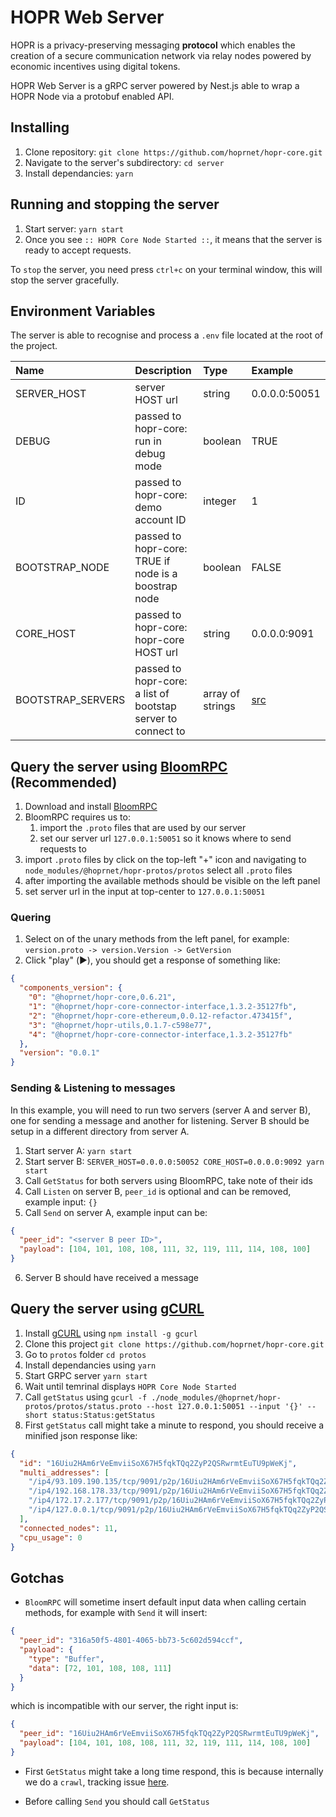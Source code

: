 # HOPR Web Server

HOPR is a privacy-preserving messaging **protocol** which enables the creation of a secure communication network via relay nodes powered by economic incentives using digital tokens.

HOPR Web Server is a gRPC server powered by Nest.js able to wrap a HOPR Node via a protobuf enabled API.

## Installing

1. Clone repository: `git clone https://github.com/hoprnet/hopr-core.git`
2. Navigate to the server's subdirectory: `cd server`
3. Install dependancies: `yarn`

## Running and stopping the server

1. Start server: `yarn start`
2. Once you see `:: HOPR Core Node Started ::`, it means that the server is ready to accept requests.

To `stop` the server, you need press `ctrl+c` on your terminal window, this will stop the server gracefully.

## Environment Variables

The server is able to recognise and process a `.env` file located at the root of the project.

| Name              | Description                                                  | Type             | Example                           |
| :---------------- | :----------------------------------------------------------- | :--------------- | :-------------------------------- |
| SERVER_HOST       | server HOST url                                              | string           | 0.0.0.0:50051                     |
| DEBUG             | passed to hopr-core: run in debug mode                       | boolean          | TRUE                              |
| ID                | passed to hopr-core: demo account ID                         | integer          | 1                                 |
| BOOTSTRAP_NODE    | passed to hopr-core: TRUE if node is a boostrap node         | boolean          | FALSE                             |
| CORE_HOST         | passed to hopr-core: hopr-core HOST url                      | string           | 0.0.0.0:9091                      |
| BOOTSTRAP_SERVERS | passed to hopr-core: a list of bootstap server to connect to | array of strings | [src](./src/core/core.service.ts) |

## Query the server using [BloomRPC](https://github.com/uw-labs/bloomrpc) (Recommended)

1. Download and install [BloomRPC](https://github.com/uw-labs/bloomrpc/releases)
2. BloomRPC requires us to:
   1. import the `.proto` files that are used by our server
   2. set our server url `127.0.0.1:50051` so it knows where to send requests to
3. import `.proto` files by click on the top-left "+" icon and navigating to `node_modules/@hoprnet/hopr-protos/protos` select all `.proto` files
4. after importing the available methods should be visible on the left panel
5. set server url in the input at top-center to `127.0.0.1:50051`

### Quering

1. Select on of the unary methods from the left panel, for example: `version.proto -> version.Version -> GetVersion`
2. Click "play" (▶️), you should get a response of something like:

```json
{
  "components_version": {
    "0": "@hoprnet/hopr-core,0.6.21",
    "1": "@hoprnet/hopr-core-connector-interface,1.3.2-35127fb",
    "2": "@hoprnet/hopr-core-ethereum,0.0.12-refactor.473415f",
    "3": "@hoprnet/hopr-utils,0.1.7-c598e77",
    "4": "@hoprnet/hopr-core-connector-interface,1.3.2-35127fb"
  },
  "version": "0.0.1"
}
```

### Sending & Listening to messages

In this example, you will need to run two servers (server A and server B), one for sending a message and another for listening.
Server B should be setup in a different directory from server A.

1. Start server A: `yarn start`
2. Start server B: `SERVER_HOST=0.0.0.0:50052 CORE_HOST=0.0.0.0:9092 yarn start`
3. Call `GetStatus` for both servers using BloomRPC, take note of their ids
4. Call `Listen` on server B, `peer_id` is optional and can be removed, example input: `{}`
5. Call `Send` on server A, example input can be:

```json
{
  "peer_id": "<server B peer ID>",
  "payload": [104, 101, 108, 108, 111, 32, 119, 111, 114, 108, 100]
}
```

6. Server B should have received a message

## Query the server using [gCURL](https://github.com/nikunjy/pcurl)

1. Install [gCURL](https://github.com/nikunjy/pcurl) using `npm install -g gcurl`
2. Clone this project `git clone https://github.com/hoprnet/hopr-core.git`
3. Go to `protos` folder `cd protos`
4. Install dependancies using `yarn`
5. Start GRPC server `yarn start`
6. Wait until temrinal displays `HOPR Core Node Started`
7. Call `getStatus` using `gcurl -f ./node_modules/@hoprnet/hopr-protos/protos/status.proto --host 127.0.0.1:50051 --input '{}' --short status:Status:getStatus`
8. First `getStatus` call might take a minute to respond, you should receive a minified json response like:

```json
{
  "id": "16Uiu2HAm6rVeEmviiSoX67H5fqkTQq2ZyP2QSRwrmtEuTU9pWeKj",
  "multi_addresses": [
    "/ip4/93.109.190.135/tcp/9091/p2p/16Uiu2HAm6rVeEmviiSoX67H5fqkTQq2ZyP2QSRwrmtEuTU9pWeKj",
    "/ip4/192.168.178.33/tcp/9091/p2p/16Uiu2HAm6rVeEmviiSoX67H5fqkTQq2ZyP2QSRwrmtEuTU9pWeKj",
    "/ip4/172.17.2.177/tcp/9091/p2p/16Uiu2HAm6rVeEmviiSoX67H5fqkTQq2ZyP2QSRwrmtEuTU9pWeKj",
    "/ip4/127.0.0.1/tcp/9091/p2p/16Uiu2HAm6rVeEmviiSoX67H5fqkTQq2ZyP2QSRwrmtEuTU9pWeKj"
  ],
  "connected_nodes": 11,
  "cpu_usage": 0
}
```

## Gotchas

- `BloomRPC` will sometime insert default input data when calling certain methods, for example with `Send` it will insert:

```json
{
  "peer_id": "316a50f5-4801-4065-bb73-5c602d594ccf",
  "payload": {
    "type": "Buffer",
    "data": [72, 101, 108, 108, 111]
  }
}
```

which is incompatible with our server, the right input is:

```json
{
  "peer_id": "16Uiu2HAm6rVeEmviiSoX67H5fqkTQq2ZyP2QSRwrmtEuTU9pWeKj",
  "payload": [104, 101, 108, 108, 111, 32, 119, 111, 114, 108, 100]
}
```

- First `GetStatus` might take a long time respond, this is because internally we do a `crawl`, tracking issue [here](https://github.com/hoprnet/hopr-core/issues/156).

- Before calling `Send` you should call `GetStatus`
